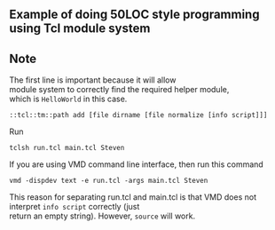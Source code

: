 ## Example of doing 50LOC style programming using Tcl module system

## Note
The first line is important because it will allow  
module system to correctly find the required helper module,  
which is `HelloWorld` in this case.
```{tcl}
::tcl::tm::path add [file dirname [file normalize [info script]]]
```

Run 
```
tclsh run.tcl main.tcl Steven
```

If you are using VMD command line interface, then
run this command
```
vmd -dispdev text -e run.tcl -args main.tcl Steven
```
This reason for separating run.tcl and main.tcl is that
VMD does not interpret `info script` correctly (just  
return an empty string).  However, `source` will work.